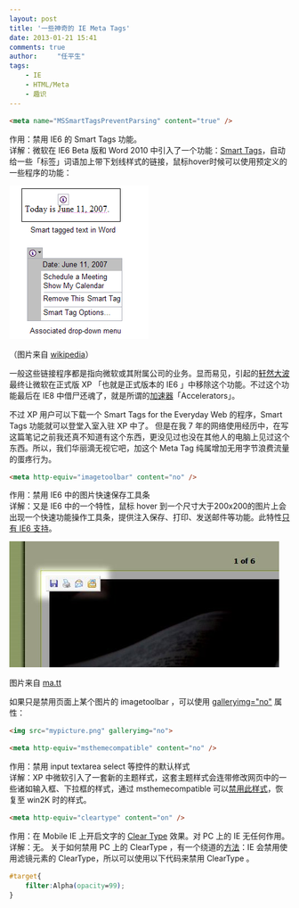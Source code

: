 ```yaml
---
layout: post
title: '一些神奇的 IE Meta Tags'
date: 2013-01-21 15:41
comments: true
author:     "任平生"
tags:
    - IE
    - HTML/Meta
    - 趣识
---
```


```html
<meta name="MSSmartTagsPreventParsing" content="true" />  
```

作用：禁用 IE6 的 Smart Tags 功能。  
详解：微软在 IE6 Beta 版和 Word 2010 中引入了一个功能：[Smart Tags][1]，自动给一些「标签」词语加上带下划线样式的链接，鼠标hover时候可以使用预定义的一些程序的功能：  

![Smart Tags](/assets/2013/01/Smarttags.png)

（图片来自 [wikipedia][3]）

  
一般这些链接程序都是指向微软或其附属公司的业务。显而易见，引起的[轩然大波][4]最终让微软在正式版 XP 「也就是正式版本的 IE6 」中移除这个功能。不过这个功能最后在 IE8 中借尸还魂了，就是所谓的[加速器][5]「Accelerators」。 
  
  
不过 XP 用户可以下载一个 Smart Tags for the Everyday Web 的程序，Smart Tags 功能就可以登堂入室入驻 XP 中了。 但是在我 7 年的网络使用经历中，在写这篇笔记之前我还真不知道有这个东西，更没见过也没在其他人的电脑上见过这个东西。所以，我们华丽滴无视它吧，加这个 Meta Tag 纯属增加无用字节浪费流量的蛋疼行为。  
  

```html
<meta http-equiv="imagetoolbar" content="no" />
```

作用：禁用 IE6 中的图片快速保存工具条  
详解：又是 IE6 中的一个特性，鼠标 hover 到一个尺寸大于200x200的图片上会出现一个快速功能操作工具条，提供注入保存、打印、发送邮件等功能。此特性[只有 IE6 支持][6]。 

![ie6 image toolbar](/assets/2013/01/image-toolbar-example.jpg)


图片来自 [ma.tt][9]

如果只是禁用页面上某个图片的 imagetoolbar ，可以使用 [galleryimg="no"][10] 属性：

```html 
<img src="mypicture.png" galleryimg="no">  
```



```html
<meta http-equiv="msthemecompatible" content="no" />  
```

作用：禁用 input textarea select 等控件的默认样式  
详解：XP 中微软引入了一套新的主题样式，这套主题样式会连带修改网页中的一些诸如输入框、下拉框的样式，通过 msthemecompatible 可以[禁用此样式][11]，恢复至 win2K 时的样式。  
  
```html
<meta http-equiv="cleartype" content="on" />  
```
作用：在 Mobile IE 上开启文字的 [Clear Type][12] 效果。对 PC 上的 IE 无任何作用。  
详解：无。 关于如何禁用 PC 上的 ClearType ，有一个绕道的[方法][13]：IE 会禁用使用滤镜元素的 ClearType，所以可以使用以下代码来禁用 ClearType 。 

```css 
#target{  
	filter:Alpha(opacity=99);  
}
```
  
  
  


[1]: http://searchwinit.techtarget.com/definition/Smart-Tags
[2]: http://upload.wikimedia.org/wikipedia/en/9/9e/Smarttags.PNG
[3]: http://en.wikipedia.org/wiki/Smart_tag_%28Microsoft%29
[4]: http://www.yesky.com/8/184008.shtml
[5]: http://msdn.microsoft.com/en-us/library/cc289775(v=vs.85).aspx
[6]: http://msdn.microsoft.com/zh-cn/library/ms532986(v=vs.85).aspx
[7]: http://4.bp.blogspot.com/-PnfYPcCjYg8/UP1YhVlmhtI/AAAAAAAAHtQ/nuC0Rl7TFiU/s400/image-toolbar-example.jpeg
[8]: http://4.bp.blogspot.com/-PnfYPcCjYg8/UP1YhVlmhtI/AAAAAAAAHtQ/nuC0Rl7TFiU/s1600/image-toolbar-example.jpeg
[9]: http://ma.tt/2004/07/image-toolbar/
[10]: http://msdn.microsoft.com/zh-cn/library/ms533774(v=VS.85).aspx
[11]: http://msdn.microsoft.com/zh-cn/library/ms533689(v=vs.85).aspx
[12]: http://zh.wikipedia.org/wiki/ClearType
[13]: http://stackoverflow.com/questions/1031531/ie8-disable-cleartype